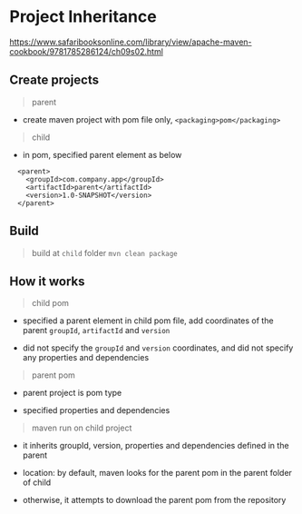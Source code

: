 # Project Inheritance

https://www.safaribooksonline.com/library/view/apache-maven-cookbook/9781785286124/ch09s02.html

## Create projects

> parent

- create maven project with pom file only, `<packaging>pom</packaging>`

> child

- in pom, specified parent element as below

```
  <parent>
    <groupId>com.company.app</groupId>
    <artifactId>parent</artifactId>
    <version>1.0-SNAPSHOT</version>
  </parent>
```

## Build

> build at `child` folder `mvn clean package`

## How it works

> child pom

- specified a parent element in child pom file, add coordinates of the parent `groupId`, `artifactId` and `version`

- did not specify the `groupId` and `version` coordinates, and did not specify any properties and dependencies

> parent pom

- parent project is pom type

- specified properties and dependencies

> maven run on child project

- it inherits groupId, version, properties and dependencies defined in the parent

- location: by default, maven looks for the parent pom in the parent folder of child

- otherwise, it attempts to download the parent pom from the repository
